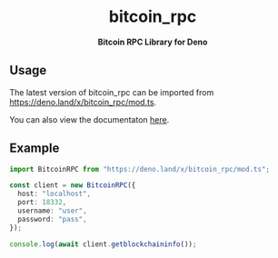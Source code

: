 <h1 align="center">bitcoin_rpc</h1>
<p align="center"><b>Bitcoin RPC Library for Deno</b></p>

## Usage

The latest version of bitcoin_rpc can be imported from https://deno.land/x/bitcoin_rpc/mod.ts.

You can also view the documentaton [here](https://doc.deno.land/https://deno.land/x/bitcoin_rpc/mod.ts).

## Example

```typescript
import BitcoinRPC from "https://deno.land/x/bitcoin_rpc/mod.ts";

const client = new BitcoinRPC({
  host: "localhost",
  port: 18332,
  username: "user",
  password: "pass",
});

console.log(await client.getblockchaininfo());
```
